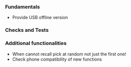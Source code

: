### Fundamentals
- Provide USB offline version

### Checks and Tests

### Additional functionalities
- When cannot recall pick at random not just the first one!
- Check phone compatibility of new functions
